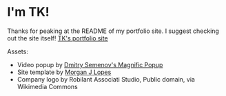 # I'm TK!

Thanks for peaking at the README of my portfolio site. I suggest checking out the site itself! [TK's portfolio site](https://www.taisiat.com)

Assets:

- Video popup by [Dmitry Semenov's Magnific Popup](https://dimsemenov.com/plugins/magnific-popup/)
- Site template by [Morgan J Lopes](https://www.morganjlopes.com/)
- Company logo by Robilant Associati Studio, Public domain, via Wikimedia Commons
